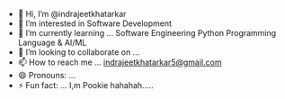 - 👋 Hi, I’m @indrajeetkhatarkar
- 👀 I’m interested in Software Development
- 🌱 I’m currently learning ... Software Engineering Python Programming Language & AI/ML
- 💞️ I’m looking to collaborate on ...
- 📫 How to reach me ... indrajeetkhatarkar5@gmail.com
- 😄 Pronouns: ...
- ⚡ Fun fact: ... I,m Pookie hahahah.....

<!---
indrajeetkhatarkar/indrajeetkhatarkar is a ✨ special ✨ repository because its `README.md` (this file) appears on your GitHub profile.
You can click the Preview link to take a look at your changes.
--->

